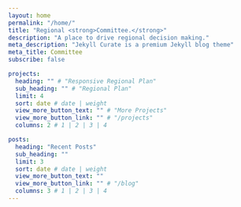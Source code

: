 ```yaml
---
layout: home
permalink: "/home/"
title: "Regional <strong>Committee.</strong>"
description: "A place to drive regional decision making."
meta_description: "Jekyll Curate is a premium Jekyll blog theme"
meta_title: Committee
subscribe: false

projects:
  heading: "" # "Responsive Regional Plan"
  sub_heading: "" # "Regional Plan"
  limit: 4
  sort: date # date | weight
  view_more_button_text: "" # "More Projects"
  view_more_button_link: "" # "/projects"
  columns: 2 # 1 | 2 | 3 | 4

posts:
  heading: "Recent Posts"
  sub_heading: ""
  limit: 3
  sort: date # date | weight
  view_more_button_text: ""
  view_more_button_link: "" # "/blog"
  columns: 3 # 1 | 2 | 3 | 4
---
```

